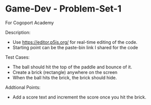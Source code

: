 # Game-Dev - Problem-Set-1
For Cogoport Academy

Description:
- Use https://editor.p5js.org/ for real-time editing of the code.
- Starting point can be the paste-bin link I shared for the code

Test Cases:
- The ball should hit the top of the paddle and bounce of it.
- Create a brick (rectangle) anywhere on the screen
- When the ball hits the brick, the brick should hide.

Addtional Points:
- Add a score text and increment the score once you hit the brick.
